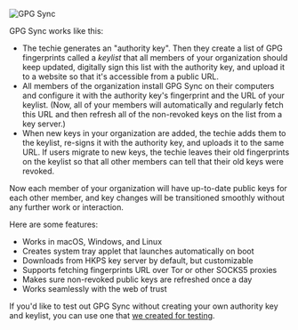 ![GPG Sync](https://github.com/firstlookmedia/gpgsync/blob/master/logo/logo.png)

GPG Sync works like this:

* The techie generates an "authority key". Then they create a list of GPG fingerprints called a _keylist_ that all members of your organization should keep updated, digitally sign this list with the authority key, and upload it to a website so that it's accessible from a public URL.
* All members of the organization install GPG Sync on their computers and configure it with the authority key's fingerprint and the URL of your keylist. (Now, all of your members will automatically and regularly fetch this URL and then refresh all of the non-revoked keys on the list from a key server.)
* When new keys in your organization are added, the techie adds them to the keylist, re-signs it with the authority key, and uploads it to the same URL. If users migrate to new keys, the techie leaves their old fingerprints on the keylist so that all other members can tell that their old keys were revoked.

Now each member of your organization will have up-to-date public keys for each other member, and key changes will be transitioned smoothly without any further work or interaction.

Here are some features:

* Works in macOS, Windows, and Linux
* Creates system tray applet that launches automatically on boot
* Downloads from HKPS key server by default, but customizable
* Supports fetching fingerprints URL over Tor or other SOCKS5 proxies
* Makes sure non-revoked public keys are refreshed once a day
* Works seamlessly with the web of trust

If you'd like to test out GPG Sync without creating your own authority key and keylist, you can use one that [we created for testing](https://github.com/firstlookmedia/gpgsync/blob/master/fingerprints/README.md).